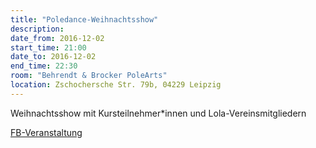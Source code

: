 ```yaml
---
title: "Poledance-Weihnachtsshow"
description: 
date_from: 2016-12-02
start_time: 21:00
date_to: 2016-12-02
end_time: 22:30
room: "Behrendt & Brocker PoleArts"
location: Zschochersche Str. 79b, 04229 Leipzig
---
```


Weihnachtsshow mit Kursteilnehmer*innen und Lola-Vereinsmitgliedern

[FB-Veranstaltung](https://www.facebook.com/events/1745174542474188)